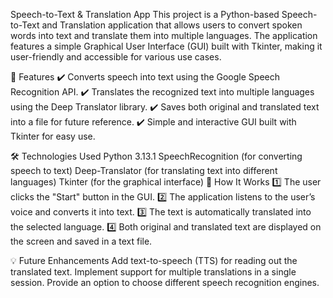 Speech-to-Text & Translation App
This project is a Python-based Speech-to-Text and Translation application that allows users to convert spoken words into text and translate them into multiple languages. The application features a simple Graphical User Interface (GUI) built with Tkinter, making it user-friendly and accessible for various use cases.

🚀 Features
✔️ Converts speech into text using the Google Speech Recognition API.
✔️ Translates the recognized text into multiple languages using the Deep Translator library.
✔️ Saves both original and translated text into a file for future reference.
✔️ Simple and interactive GUI built with Tkinter for easy use.

🛠 Technologies Used
Python 3.13.1
SpeechRecognition (for converting speech to text)
Deep-Translator (for translating text into different languages)
Tkinter (for the graphical interface)
📌 How It Works
1️⃣ The user clicks the "Start" button in the GUI.
2️⃣ The application listens to the user’s voice and converts it into text.
3️⃣ The text is automatically translated into the selected language.
4️⃣ Both original and translated text are displayed on the screen and saved in a text file.

💡 Future Enhancements
Add text-to-speech (TTS) for reading out the translated text.
Implement support for multiple translations in a single session.
Provide an option to choose different speech recognition engines.

